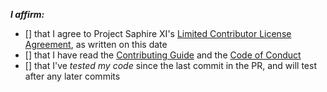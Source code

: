 <!-- remove space and place 'x' mark between square [] brackets or click the checkbox after saving to affirm: -->
**_I affirm:_**
- [] that I agree to Project Saphire XI's [Limited Contributor License Agreement](https://github.com/project-saphire-xi/saphire/blob/release/.github/CONTRIBUTOR_AGREEMENT.md), as written on this date
- [] that I have read the [Contributing Guide](https://github.com/project-saphire-xi/saphire/blob/release/CONTRIBUTING.md) and the [Code of Conduct](https://github.com/project-saphire-xi/saphire/blob/release/CODE_OF_CONDUCT.md)
- [] that I've _tested my code_ since the last commit in the PR, and will test after any later commits
